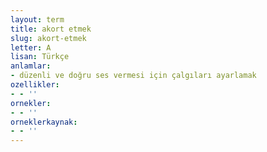 ```yaml
---
layout: term
title: akort etmek
slug: akort-etmek
letter: A
lisan: Türkçe
anlamlar:
- düzenli ve doğru ses vermesi için çalgıları ayarlamak
ozellikler:
- - ''
ornekler:
- - ''
orneklerkaynak:
- - ''
---
```

